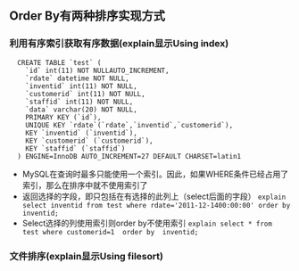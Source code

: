 ## Order By有两种排序实现方式
### 利用有序索引获取有序数据(explain显示Using index)
```
  CREATE TABLE `test` (  
    `id` int(11) NOT NULLAUTO_INCREMENT,  
    `rdate` datetime NOT NULL,  
    `inventid` int(11) NOT NULL,  
    `customerid` int(11) NOT NULL,  
    `staffid` int(11) NOT NULL,  
    `data` varchar(20) NOT NULL,  
    PRIMARY KEY (`id`),  
    UNIQUE KEY `rdate`(`rdate`,`inventid`,`customerid`),  
    KEY `inventid` (`inventid`),  
    KEY `customerid` (`customerid`),  
    KEY `staffid` (`staffid`)  
  ) ENGINE=InnoDB AUTO_INCREMENT=27 DEFAULT CHARSET=latin1  
```
- MySQL在查询时最多只能使用一个索引。因此，如果WHERE条件已经占用了索引，那么在排序中就不使用索引了
- 返回选择的字段，即只包括在有选择的此列上（select后面的字段）
`explain select inventid from test where rdate='2011-12-1400:00:00' order by  inventid;`
- Select选择的列使用索引则order by不使用索引
`explain select * from test where customerid=1  order by  inventid;`
### 文件排序(explain显示Using filesort)
